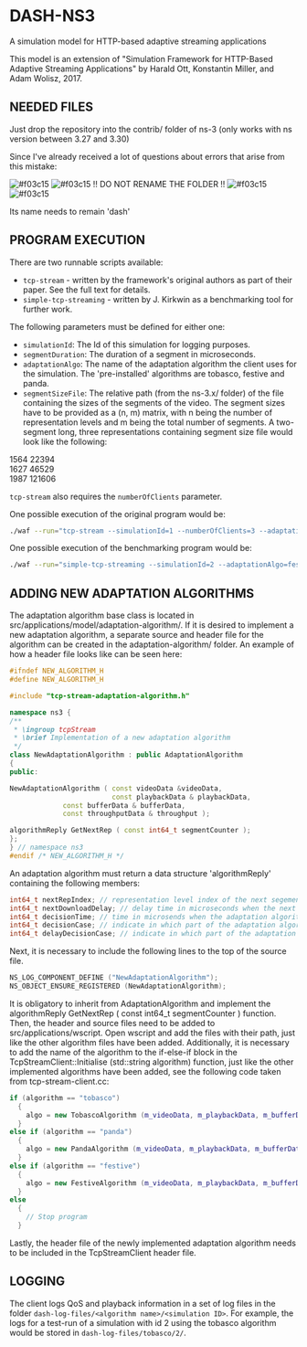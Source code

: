 # DASH-NS3
A simulation model for HTTP-based adaptive streaming applications

This model is an extension of "Simulation Framework for HTTP-Based Adaptive Streaming Applications" by Harald Ott, Konstantin Miller, and Adam Wolisz, 2017.

## NEEDED FILES
Just drop the repository into the contrib/ folder of ns-3 (only works with ns version between 3.27 and 3.30)

Since I've already received a lot of questions about errors that arise from this mistake:

![#f03c15](https://via.placeholder.com/15/f03c15/000000?text=+) ![#f03c15](https://via.placeholder.com/15/f03c15/000000?text=+) !! DO NOT RENAME THE FOLDER !! ![#f03c15](https://via.placeholder.com/15/f03c15/000000?text=+) ![#f03c15](https://via.placeholder.com/15/f03c15/000000?text=+) 

Its name needs to remain 'dash'

## PROGRAM EXECUTION
There are two runnable scripts available: 
* `tcp-stream` - written by the framework's original authors as part of their paper. See the full text for details.
* `simple-tcp-streaming` - written by J. Kirkwin as a benchmarking tool for further work.

The following parameters must be defined for either one:
- `simulationId`: The Id of this simulation for logging purposes.
- `segmentDuration`: The duration of a segment in microseconds.
- `adaptationAlgo`: The name of the adaptation algorithm the client uses for the simulation. The 'pre-installed' algorithms are tobasco, festive and panda.
- `segmentSizeFile`: The relative path (from the ns-3.x/ folder) of the file containing the sizes of the segments of the video. The segment sizes have to be provided as a (n, m) matrix, with n being the number of representation levels and m being the total number of segments. A two-segment long, three representations containing segment size file would look like the following:

 1564 22394  
 1627 46529  
 1987 121606  

`tcp-stream` also requires the `numberOfClients` parameter.

One possible execution of the original program would be:
```bash
./waf --run="tcp-stream --simulationId=1 --numberOfClients=3 --adaptationAlgo=panda --segmentDuration=2000000 --segmentSizeFile=contrib/dash/segmentSizes.txt"
```

One possible execution of the benchmarking program would be:
```bash
./waf --run="simple-tcp-streaming --simulationId=2 --adaptationAlgo=festive --segmentDuration=2000000 --segmentSizeFile=contrib/dash/segmentSizes.txt"
```

## ADDING NEW ADAPTATION ALGORITHMS
The adaptation algorithm base class is located in src/applications/model/adaptation-algorithm/. If it is desired to implement a new adaptation algorithm, a separate source and header file for the algorithm can be created in the adaptation-algorithm/ folder. An example of how a header file looks like can be seen here:

```c++
#ifndef NEW_ALGORITHM_H
#define NEW_ALGORITHM_H

#include "tcp-stream-adaptation-algorithm.h"

namespace ns3 {
/**
 * \ingroup tcpStream
 * \brief Implementation of a new adaptation algorithm
 */
class NewAdaptationAlgorithm : public AdaptationAlgorithm
{
public:

NewAdaptationAlgorithm ( const videoData &videoData,
                         const playbackData & playbackData,
			 const bufferData & bufferData,
			 const throughputData & throughput );

algorithmReply GetNextRep ( const int64_t segmentCounter );
};
} // namespace ns3
#endif /* NEW_ALGORITHM_H */
```

An adaptation algorithm must return a data structure 'algorithmReply' containing the following members:

```c++
int64_t nextRepIndex; // representation level index of the next segement to be downloaded by the client
int64_t nextDownloadDelay; // delay time in microseconds when the next segment shall be requested from the server
int64_t decisionTime; // time in microsends when the adaptation algorithm decided which segment to download next, only for logging purposes
int64_t decisionCase; // indicate in which part of the adaptation algorithm's code the decision was made, which representation level to request next, only for logging purposes
int64_t delayDecisionCase; // indicate in which part of the adaptation algorithm's code the decision was made, how much time in microsends to wait until the segment shall be requested from server, only for logging purposes
```

Next, it is necessary to include the following lines to the top of the source file.

```c++
NS_LOG_COMPONENT_DEFINE ("NewAdaptationAlgorithm");
NS_OBJECT_ENSURE_REGISTERED (NewAdaptationAlgorithm);
```

It is obligatory to inherit from AdaptationAlgorithm and implement the algorithmReply GetNextRep ( const int64_t segmentCounter ) function. Then, the header and source files need to be added to src/applications/wscript. Open wscript and add the files with their path, just like the other algorithm files have been added. Additionally, it is necessary to add the name of the algorithm to the if-else-if block in the TcpStreamClient::Initialise (std::string algorithm) function, just like the other implemented algorithms have been added, see the following code taken from tcp-stream-client.cc:

```c++
if (algorithm == "tobasco")
  {
    algo = new TobascoAlgorithm (m_videoData, m_playbackData, m_bufferData, m_throughput);
  }
else if (algorithm == "panda")
  {
    algo = new PandaAlgorithm (m_videoData, m_playbackData, m_bufferData, m_throughput);
  }
else if (algorithm == "festive")
  {
    algo = new FestiveAlgorithm (m_videoData, m_playbackData, m_bufferData, m_throughput);
  }
else
  {
    // Stop program
  }
```
Lastly, the header file of the newly implemented adaptation algorithm needs to be included in the TcpStreamClient header file.

## LOGGING

The client logs QoS and playback information in a set of log files in the folder `dash-log-files/<algorithm name>/<simulation ID>`. 
For example, the logs for a test-run of a simulation with id 2 using the tobasco algorithm would be stored in `dash-log-files/tobasco/2/`. 

